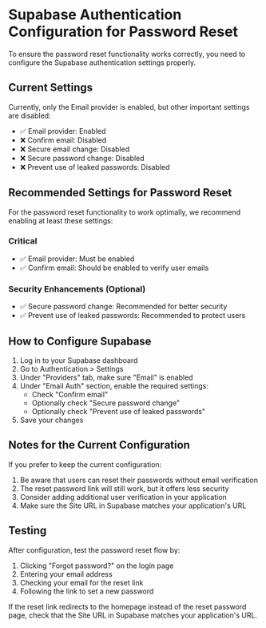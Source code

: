# Supabase Authentication Configuration for Password Reset

To ensure the password reset functionality works correctly, you need to configure the Supabase authentication settings properly.

## Current Settings

Currently, only the Email provider is enabled, but other important settings are disabled:
- ✅ Email provider: Enabled
- ❌ Confirm email: Disabled
- ❌ Secure email change: Disabled
- ❌ Secure password change: Disabled
- ❌ Prevent use of leaked passwords: Disabled

## Recommended Settings for Password Reset

For the password reset functionality to work optimally, we recommend enabling at least these settings:

### Critical
- ✅ Email provider: Must be enabled
- ✅ Confirm email: Should be enabled to verify user emails

### Security Enhancements (Optional)
- ✅ Secure password change: Recommended for better security
- ✅ Prevent use of leaked passwords: Recommended to protect users

## How to Configure Supabase

1. Log in to your Supabase dashboard
2. Go to Authentication > Settings
3. Under "Providers" tab, make sure "Email" is enabled
4. Under "Email Auth" section, enable the required settings:
   - Check "Confirm email"
   - Optionally check "Secure password change"
   - Optionally check "Prevent use of leaked passwords"
5. Save your changes

## Notes for the Current Configuration

If you prefer to keep the current configuration:

1. Be aware that users can reset their passwords without email verification
2. The reset password link will still work, but it offers less security
3. Consider adding additional user verification in your application
4. Make sure the Site URL in Supabase matches your application's URL

## Testing

After configuration, test the password reset flow by:
1. Clicking "Forgot password?" on the login page
2. Entering your email address
3. Checking your email for the reset link
4. Following the link to set a new password

If the reset link redirects to the homepage instead of the reset password page, check that the Site URL in Supabase matches your application's URL. 